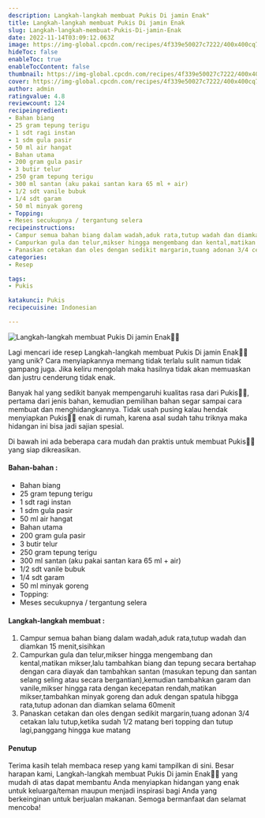```yaml
---
description: Langkah-langkah membuat Pukis Di jamin Enak"
title: Langkah-langkah membuat Pukis Di jamin Enak
slug: Langkah-langkah-membuat-Pukis-Di-jamin-Enak
date: 2022-11-14T03:09:12.063Z
image: https://img-global.cpcdn.com/recipes/4f339e50027c7222/400x400cq70/photo.jpg
hideToc: false
enableToc: true
enableTocContent: false
thumbnail: https://img-global.cpcdn.com/recipes/4f339e50027c7222/400x400cq70/photo.jpg
cover: https://img-global.cpcdn.com/recipes/4f339e50027c7222/400x400cq70/photo.jpg
author: admin
ratingvalue: 4.8
reviewcount: 124
recipeingredient:
- Bahan biang
- 25 gram tepung terigu
- 1 sdt ragi instan
- 1 sdm gula pasir
- 50 ml air hangat
- Bahan utama
- 200 gram gula pasir
- 3 butir telur
- 250 gram tepung terigu
- 300 ml santan (aku pakai santan kara 65 ml + air)
- 1/2 sdt vanile bubuk
- 1/4 sdt garam
- 50 ml minyak goreng
- Topping:
- Meses secukupnya / tergantung selera
recipeinstructions:
- Campur semua bahan biang dalam wadah,aduk rata,tutup wadah dan diamkan 15 menit,sisihkan
- Campurkan gula dan telur,mikser hingga mengembang dan kental,matikan mikser,lalu tambahkan biang dan tepung secara bertahap dengan cara diayak dan tambahkan santan (masukan tepung dan santan selang seling atau secara bergantian),kemudian tambahkan garam dan vanile,mikser hingga rata dengan kecepatan rendah,matikan mikser,tambahkan minyak goreng dan aduk dengan spatula hibgga rata,tutup adonan dan diamkan selama 60menit
- Panaskan cetakan dan oles dengan sedikit margarin,tuang adonan 3/4 cetakan lalu tutup,ketika sudah 1/2 matang beri topping dan tutup lagi,panggang hingga kue matang
categories:
- Resep

tags:
- Pukis

katakunci: Pukis
recipecuisine: Indonesian

---
```


![Langkah-langkah membuat Pukis Di jamin Enak👩‍🍳](https://img-global.cpcdn.com/recipes/4f339e50027c7222/400x400cq70/photo.jpg)

Lagi mencari ide resep Langkah-langkah membuat Pukis Di jamin Enak👩‍🍳 yang unik? Cara menyiapkannya memang tidak terlalu sulit namun tidak gampang juga. Jika keliru mengolah maka hasilnya tidak akan memuaskan dan justru cenderung tidak enak.

Banyak hal yang sedikit banyak mempengaruhi kualitas rasa dari Pukis👩‍🍳, pertama dari jenis bahan, kemudian pemilihan bahan segar sampai cara membuat dan menghidangkannya. Tidak usah pusing kalau hendak menyiapkan Pukis👩‍🍳 enak di rumah, karena asal sudah tahu triknya maka hidangan ini bisa jadi sajian spesial.

Di bawah ini ada beberapa cara mudah dan praktis untuk membuat Pukis👩‍🍳 yang siap dikreasikan.

<!--inarticleads1-->

#### Bahan-bahan :

- Bahan biang
- 25 gram tepung terigu
- 1 sdt ragi instan
- 1 sdm gula pasir
- 50 ml air hangat
- Bahan utama
- 200 gram gula pasir
- 3 butir telur
- 250 gram tepung terigu
- 300 ml santan (aku pakai santan kara 65 ml + air)
- 1/2 sdt vanile bubuk
- 1/4 sdt garam
- 50 ml minyak goreng
- Topping:
- Meses secukupnya / tergantung selera

<!--inarticleads2-->

#### Langkah-langkah membuat :

1. Campur semua bahan biang dalam wadah,aduk rata,tutup wadah dan diamkan 15 menit,sisihkan
1. Campurkan gula dan telur,mikser hingga mengembang dan kental,matikan mikser,lalu tambahkan biang dan tepung secara bertahap dengan cara diayak dan tambahkan santan (masukan tepung dan santan selang seling atau secara bergantian),kemudian tambahkan garam dan vanile,mikser hingga rata dengan kecepatan rendah,matikan mikser,tambahkan minyak goreng dan aduk dengan spatula hibgga rata,tutup adonan dan diamkan selama 60menit
1. Panaskan cetakan dan oles dengan sedikit margarin,tuang adonan 3/4 cetakan lalu tutup,ketika sudah 1/2 matang beri topping dan tutup lagi,panggang hingga kue matang

#### Penutup

Terima kasih telah membaca resep yang kami tampilkan di sini. Besar harapan kami, Langkah-langkah membuat Pukis Di jamin Enak👩‍🍳 yang mudah di atas dapat membantu Anda menyiapkan hidangan yang enak untuk keluarga/teman maupun menjadi inspirasi bagi Anda yang berkeinginan untuk berjualan makanan. Semoga bermanfaat dan selamat mencoba!